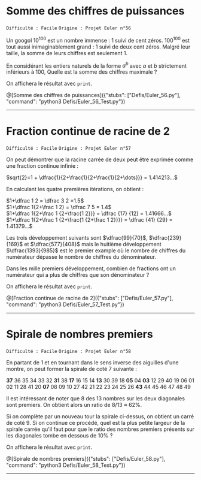 # Somme des chiffres de puissances
`Difficulté : Facile`
`Origine : Projet Euler n°56`

Un googol $`10^{100}`$ est un nombre immense : 1 suivi de cent zéros. $`100^{100}`$ est tout aussi inimaginablement grand : 1 suivi de deux cent zéros. Malgré leur taille, la somme de leurs chiffres est seulement 1.

En considérant les entiers naturels de la forme $`a^b`$ avec $`a`$ et $`b`$ strictement inférieurs à 100, Quelle est la somme des chiffres maximale ?

On affichera le résultat avec `print`.

@[Somme des chiffres de puissances]({"stubs": ["Defis/Euler_56.py"], "command": "python3 Defis/Euler_56_Test.py"})

---

# Fraction continue de racine de 2
`Difficulté : Facile`
`Origine : Projet Euler n°57`

On peut démontrer que la racine carrée de deux peut être exprimée comme une fraction continue infinie : 

$`sqrt{2}=1 + \dfrac{1}{2+\frac{1}{2+\frac{1}{2+\dots}}} = 1.414213...`$

En calculant les quatre premières itérations, on obtient : 

$`1+\dfrac 1 2 = \dfrac 3 2 =1.5`$  
$`1+\dfrac 1{2+\frac 1 2} = \dfrac 7 5 = 1.4`$  
$`1+\dfrac 1{2+\frac 1 {2+\frac{1 2}}} = \dfrac {17} {12} = 1.41666...`$  
$`1+\dfrac 1{2+\frac 1 {2+\frac{1 {2+\frac 1 2}}}} = \dfrac {41} {29} = 1.41379...`$  

Les trois développement suivants sont $`\dfrac{99}{70}`$, $`\dfrac{239}{169}`$ et $`\dfrac{577}{408}`$ mais le huitième développement $`\dfrac{1393}{985}`$ est le premier example où le nombre de chiffres du numérateur dépasse le nombre de chiffres du dénominateur.

Dans les mille premiers développement, combien de fractions ont un numérateur qui a plus de chiffres que son dénominateur ?

On affichera le résultat avec `print`.

@[Fraction continue de racine de 2]({"stubs": ["Defis/Euler_57.py"], "command": "python3 Defis/Euler_57_Test.py"})

---

# Spirale de nombres premiers
`Difficulté : Facile`
`Origine : Projet Euler n°58`

En partant de 1 et en tournant dans le sens inverse des aiguilles d'une montre, on peut former la spirale de coté 7 suivante : 

**37** 36 35 34 33 32 **31**
38 **17** 16 15 14 **13** 30
39 18  **05**  04  **03** 12 29
40 19  06  01  02 11 28
41 20  **07**  08  09 10 27
42 21 22 23 24 25 26
**43** 44 45 46 47 48 49 

Il est intéressant de noter que 8 des 13 nombres sur les deux diagonales sont premiers. On obtient alors un ratio de 8/13 ≈ 62%.

Si on complète par un nouveau tour la spirale ci-dessus, on obtient un carré de coté 9. Si on continue ce procédé, quel est la plus petite largeur de la spirale carrée qu'il faut pour que le ratio des nombres premiers présents sur les diagonales tombe en dessous de 10% ?

On affichera le résultat avec `print`.

@[Spirale de nombres premiers]({"stubs": ["Defis/Euler_58.py"], "command": "python3 Defis/Euler_58_Test.py"})

---

